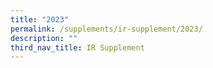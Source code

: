 ```yaml
---
title: "2023"
permalink: /supplements/ir-supplement/2023/
description: ""
third_nav_title: IR Supplement
---
```

